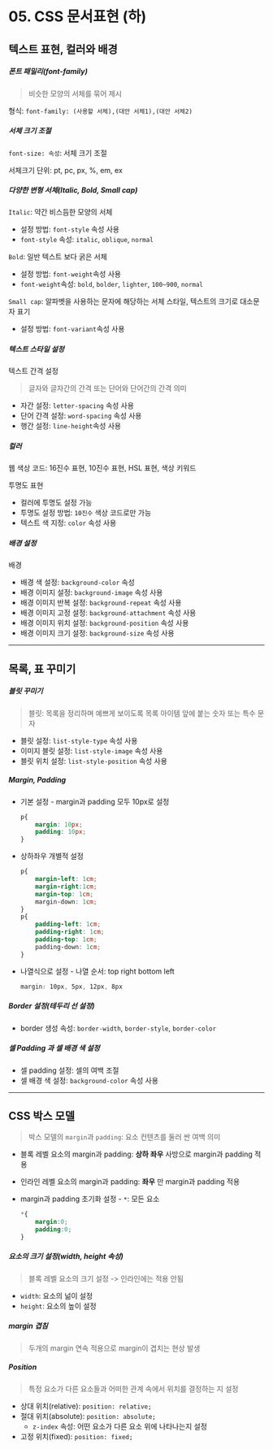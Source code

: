 # 05. CSS 문서표현 (하)

## 텍스트 표현, 컬러와 배경

##### 폰트 패밀리(font-family)

> 비슷한 모양의 서체를 묶어 제시

형식: `font-family: (사용할 서체),(대안 서체1),(대안 서체2)`

##### 서체 크기 조절

`font-size: 속성`: 서체 크기 조절

서체크기 단위: pt, pc, px, %, em, ex

##### 다양한 변형 서체(Italic, Bold, Small cap)

`Italic`: 약간 비스듬한 모양의 서체

* 설정 방법: `font-style` 속성 사용
* `font-style` 속성: `italic`, `oblique`, `normal`

`Bold`: 일반 텍스트 보다 굵은 서체

* 설정 방법: `font-weight`속성 사용
* `font-weight`속성: `bold`, `bolder`, `lighter`, `100~900`, `normal`

`Small cap`: 알파벳을 사용하는 문자에 해당하는 서체 스타일, 텍스트의 크기로 대소문자 표기

* 설정 방법: `font-variant`속성 사용

##### 텍스트 스타일 설정

텍스트 간격 설정

> 글자와 글자간의 간격 또는 단어와 단어간의 간격 의미

* 자간 설정: `letter-spacing` 속성 사용
* 단어 간격 설정: `word-spacing` 속성 사용
* 행간 설정: `line-height`속성 사용

##### 컬러

웹 색상 코드: 16진수 표현, 10진수 표현, HSL 표현, 색상 키워드

투명도 표현

* 컬러에 투명도 설정 가능
* 투명도 설정 방법: `10진수` 색상 코드로만 가능
* 텍스트 색 지정: `color` 속성 사용

##### 배경 설정

배경

* 배경 색 설정: `background-color` 속성
* 배경 이미지 설정: `background-image` 속성 사용
* 배경 이미지 반복 설정: `background-repeat` 속성 사용
* 배경 이미지 고정 설정: `background-attachment` 속성 사용
* 배경 이미지 위치 설정: `background-position` 속성 사용
* 배경 이미지 크기 설정: `background-size` 속성 사용

---



## 목록, 표 꾸미기

##### 블릿 꾸미기

> 블릿: 목록을 정리하며 예쁘게 보이도록 목록 아이템 앞에 붙는 숫자 또는 특수 문자

* 블릿 설정: `list-style-type` 속성 사용
* 이미지 블릿 설정: `list-style-image` 속성 사용
* 블릿 위치 설정: `list-style-position` 속성 사용

##### Margin, Padding

* 기본 설정 - margin과 padding 모두 10px로 설정

  ```css
  p{
      margin: 10px;
      padding: 10px;
  }
  ```

* 상하좌우 개별적 설정

  ```css
  p{
      margin-left: 1cm;
      margin-right:1cm;
      margin-top: 1cm;
      margin-down: 1cm;
  }
  p{
      padding-left: 1cm;
      padding-right: 1cm;
      padding-top: 1cm;
      padding-down: 1cm;
  }
  ```

* 나열식으로 설정 - 나열 순서: top right bottom left

  ```css
  margin: 10px, 5px, 12px, 8px
  ```

##### Border 설정(테두리 선 설정)

* border 생성 속성: `border-width`, `border-style`, `border-color`

##### 셀 Padding 과 셀 배경 색 설정

* 셀 padding 설정: 셀의 여백 조절
* 셀 배경 색 설정: `background-color` 속성 사용

---

## CSS 박스 모델

> 박스 모델의 `margin`과 `padding`: 요소 컨텐츠를 둘러 싼 여백 의미

* 블록 레벨 요소의 margin과 padding: **상하 좌우** 사방으로 margin과 padding 적용
* 인라인 레벨 요소의 margin과 padding: **좌우** 만 margin과 padding 적용

* margin과 padding 초기화 설정 - `*`: 모든 요소 

  ```css
  *{
      margin:0;
      padding:0;
  }
  ```

##### 요소의 크기 설정(width, height 속성)

> 블록 레벨 요소의 크기 설정 -> 인라인에는 적용 안됨

* `width`: 요소의 넒이 설정
* `height`: 요소의 높이 설정

##### margin 겹침

> 두개의 margin 연속 적용으로 margin이 겹치는 현상 발생

##### Position

> 특정 요소가 다른 요소들과 어떠한 관계 속에서 위치를 결정하는 지 설정

* 상대 위치(relative): `position: relative;`
* 절대 위치(absolute): `position: absolute;`
  * `z-index` 속성: 어떤 요소가 다른 요소 위에 나타나는지 설정
* 고정 위치(fixed): `position: fixed;`